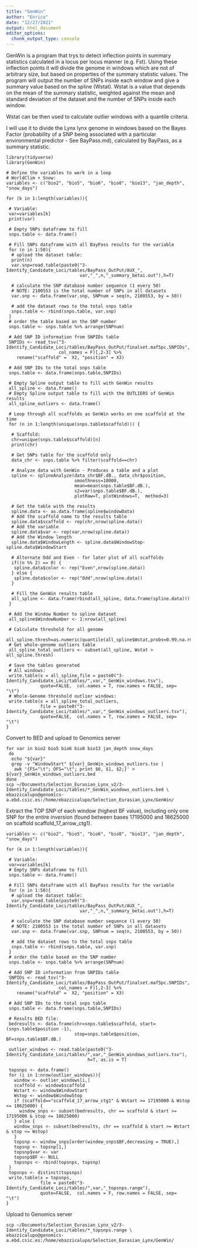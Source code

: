 ```yaml
---
title: "GenWin"
author: "Enrico"
date: "12/27/2021"
output: html_document
editor_options:
  chunk_output_type: console
---
```

GenWin is a program that trys to detect inflection points in summary statistics calculated in a locus per locus manner (e.g. Fst). Using these inflection points it will divide the genome in windows which are not of arbitrary size, but based on properties of the summary statistic values. The program will output the number of SNPs inside each window and give a summary value based on the spline (Wstat). Wstat is a value that depends on the mean of the summary statistic, weighted against the mean and standard deviation of the dataset and the number of SNPs inside each window.

Wstat can be then used to calculate outlier windows with a quantile criteria.

I will use it to divide the Lynx lynx genome in windows based on the Bayes Factor (probability of a SNP being associated with a particular environmental predictor - See BayPass.md), calculated by BayPass, as a summary statistic.
```{R}
library(tidyverse)
library(GenWin)

# Define the variables to work in a loop
# WorldClim + Snow:
variables <- c("bio2", "bio5", "bio6", "bio8", "bio13", "jan_depth", "snow_days")

for (k in 1:length(variables)){

 # Variable:
 var=variables[k]
 print(var)
 
 # Empty SNPs dataframe to fill
 snps.table <- data.frame()
 
 # Fill SNPs dataframe with all BayPass results for the variable
 for (n in 1:50){
  # upload the dataset table:
  print(n)
  var.snp=read.table(paste0("3-Identify_Candidate_Loci/tables/BayPass_OutPut/AUX_",
                            var,"_",n,"_summary_betai.out"),h=T)
  
  # calculate the SNP database number sequence (1 every 50) 
  # NOTE: 2100553 is the total number of SNPs in all datasets
  var.snp <- data.frame(var.snp, SNPnum = seq(n, 2100553, by = 50))
  
  # add the dataset rows to the total snps table
  snps.table <- rbind(snps.table, var.snp)
 }
 # order the table based on the SNP number
 snps.table <- snps.table %>% arrange(SNPnum)
 
 # Add SNP ID information from SNPIDs table
 SNPIDs <- read_tsv("3-Identify_Candidate_Loci/tables/BayPass_OutPut/finalset.maf5pc.SNPIDs",
                    col_names = F)[,2-3] %>%
    rename("scaffold" =  X2, "position" = X3)
  
 # Add SNP IDs to the total snps table
 snps.table <- data.frame(snps.table,SNPIDs)
 
 # Empty Spline output table to fill with GenWin results
 all_spline <- data.frame()
 # Empty Spline output table to fill with the OUTLIERS of GenWin results
 all_spline_outliers <- data.frame()
 
 # Loop through all scaffolds as GenWin works on one scaffold at the time
 for (n in 1:length(unique(snps.table$scaffold))) {
 
  # Scaffold:
  chr=unique(snps.table$scaffold)[n]
  print(chr)
  
  # Get SNPs table for the scaffold only
  data_chr <- snps.table %>% filter(scaffold==chr)
 
  # Analyze data with GenWin - Produces a table and a plot
  spline <- splineAnalyze(data_chr$BF.dB., data_chr$position,
                          smoothness=10000, 
                          mean=mean(snps.table$BF.dB.),
                          s2=var(snps.table$BF.dB.),
                          plotRaw=T, plotWindows=T,  method=3)

  # Get the table with the results
  spline.data <- as.data.frame(spline$windowData)
  # Add the scaffold name to the results table
  spline.data$scaffold <- rep(chr,nrow(spline.data))
  # Add the variable
  spline.data$var <- rep(var,nrow(spline.data))
  # Add the Window length
  spline.data$WindowLength <- spline.data$WindowStop-spline.data$WindowStart

  # Alternate Odd and Even - for later plot of all scaffolds
  if((n %% 2) == 0) {
   spline.data$color <- rep("Even",nrow(spline.data))
  } else {
   spline.data$color <- rep("Odd",nrow(spline.data))
  } 

  # Fill the GenWin results table
  all_spline <- data.frame(rbind(all_spline, data.frame(spline.data)))
 }
 
 # Add the Window Number to spline dataset
 all_spline$WindowNumber <- 1:nrow(all_spline)
 
 # Calculate threshold for all genome
 all_spline.thresh=as.numeric(quantile(all_spline$Wstat,probs=0.99,na.rm=T))
 # Get whole-genome outliers table
 all_spline_total_outliers <- subset(all_spline, Wstat > all_spline.thresh)
 
 # Save the tables generated
 # All windows:
 write.table(x = all_spline,file = paste0("3-Identify_Candidate_Loci/tables/",var,"_GenWin_windows.tsv"),
             quote=FALSE,  col.names = T, row.names = FALSE, sep= "\t")
 # Whole-Genome threshold outlier windows:
 write.table(x = all_spline_total_outliers,
             file = paste0("3-Identify_Candidate_Loci/tables/",var,"_GenWin_windows_outliers.tsv"),
             quote=FALSE,  col.names = T, row.names = FALSE, sep= "\t")
}
```
Convert to BED and upload to Genomics server
```{bash}
for var in bio2 bio5 bio6 bio8 bio13 jan_depth snow_days
 do
  echo "${var}"
  grep -v "WindowStart" ${var}_GenWin_windows_outliers.tsv |
   awk '{FS="\t"; OFS="\t"; print $6, $1, $2;}' > ${var}_GenWin_windows_outliers.bed
done
scp ~/Documents/Selection_Eurasian_Lynx_v2/3-Identify_Candidate_Loci/tables/*_GenWin_windows_outliers.bed \
ebazzicalupo@genomics-a.ebd.csic.es:/home/ebazzicalupo/Selection_Eurasian_Lynx/GenWin/
```
Extract the TOP SNP of each window (highest BF value), including only one SNP for the entire inversion (found between bases 17195000 and 18625000 on scaffold scaffold_17_arrow_ctg1).
```{R}
variables <- c("bio2", "bio5", "bio6", "bio8", "bio13", "jan_depth", "snow_days")

for (k in 1:length(variables)){

 # Variable:
 var=variables[k]
 # Empty SNPs dataframe to fill
 snps.table <- data.frame()
 
 # Fill SNPs dataframe with all BayPass results for the variable
 for (n in 1:50){
  # upload the dataset table:
  var.snp=read.table(paste0("3-Identify_Candidate_Loci/tables/BayPass_OutPut/AUX_",
                            var,"_",n,"_summary_betai.out"),h=T)
  
  # calculate the SNP database number sequence (1 every 50) 
  # NOTE: 2100553 is the total number of SNPs in all datasets
  var.snp <- data.frame(var.snp, SNPnum = seq(n, 2100553, by = 50))
  
  # add the dataset rows to the total snps table
  snps.table <- rbind(snps.table, var.snp)
 }
 # order the table based on the SNP number
 snps.table <- snps.table %>% arrange(SNPnum)
 
 # Add SNP ID information from SNPIDs table
 SNPIDs <- read_tsv("3-Identify_Candidate_Loci/tables/BayPass_OutPut/finalset.maf5pc.SNPIDs",
                    col_names = F)[,2-3] %>%
    rename("scaffold" =  X2, "position" = X3)
  
 # Add SNP IDs to the total snps table
 snps.table <- data.frame(snps.table,SNPIDs)

 # Results BED file:
 bedresults <- data.frame(chr=snps.table$scaffold, start=(snps.table$position -1),
                          stop=snps.table$position, BF=snps.table$BF.dB.)
 
 outlier_windows <- read.table(paste0("3-Identify_Candidate_Loci/tables/",var,"_GenWin_windows_outliers.tsv"),
                               h=T, as.is = T)
 
 topsnps <- data.frame()
 for (i in 1:nrow(outlier_windows)){
   window <- outlier_windows[i,]
   scaffold <- window$scaffold
   Wstart <- window$WindowStart
   Wstop <- window$WindowStop
   if (scaffold=="scaffold_17_arrow_ctg1" & Wstart >= 17195000 & Wstop <= 18625000) {
     window_snps <- subset(bedresults, chr == scaffold & start >= 17195000 & stop <= 18625000)
   } else {
   window_snps <- subset(bedresults, chr == scaffold & start >= Wstart & stop <= Wstop)
   }
   topsnp <- window_snps[order(window_snps$BF,decreasing = TRUE),]
   topsnp <- topsnp[1,]
   topsnp$var <- var
   topsnp$BF <- NULL
   topsnps <- rbind(topsnps, topsnp)
 }
 topsnps <- distinct(topsnps)
 write.table(x = topsnps,
             file = paste0("3-Identify_Candidate_Loci/tables/",var,"_topsnps.range"),
             quote=FALSE,  col.names = F, row.names = FALSE, sep= "\t")
}
```
Upload to Genomics server
```{bash}
scp ~/Documents/Selection_Eurasian_Lynx_v2/3-Identify_Candidate_Loci/tables/*_topsnps.range \
ebazzicalupo@genomics-a.ebd.csic.es:/home/ebazzicalupo/Selection_Eurasian_Lynx/GenWin/
```

